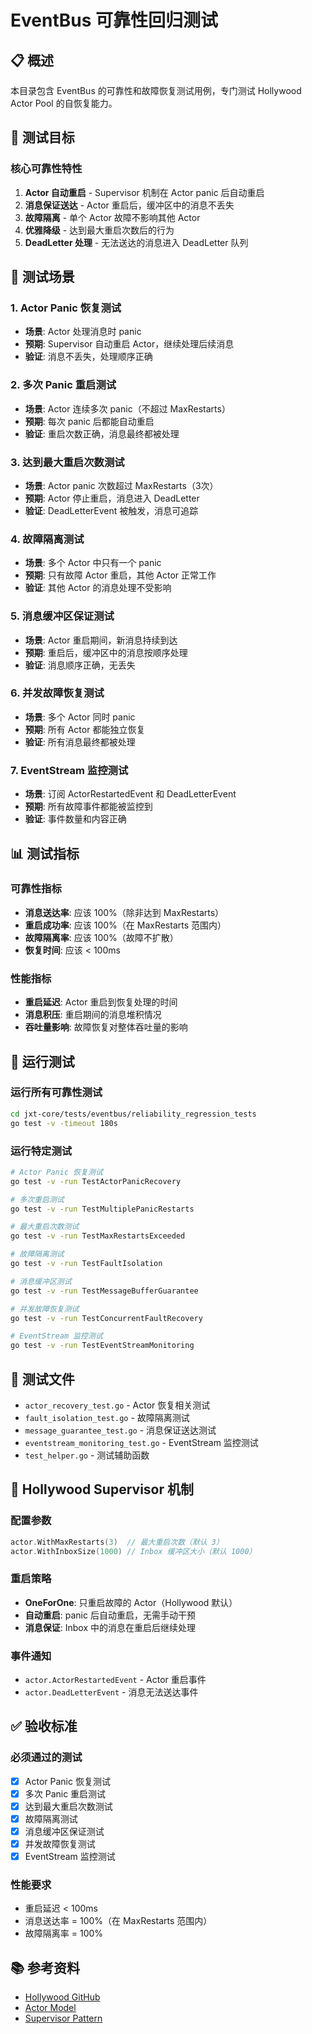 # EventBus 可靠性回归测试

## 📋 概述

本目录包含 EventBus 的可靠性和故障恢复测试用例，专门测试 Hollywood Actor Pool 的自恢复能力。

## 🎯 测试目标

### 核心可靠性特性
1. **Actor 自动重启** - Supervisor 机制在 Actor panic 后自动重启
2. **消息保证送达** - Actor 重启后，缓冲区中的消息不丢失
3. **故障隔离** - 单个 Actor 故障不影响其他 Actor
4. **优雅降级** - 达到最大重启次数后的行为
5. **DeadLetter 处理** - 无法送达的消息进入 DeadLetter 队列

## 🧪 测试场景

### 1. Actor Panic 恢复测试
- **场景**: Actor 处理消息时 panic
- **预期**: Supervisor 自动重启 Actor，继续处理后续消息
- **验证**: 消息不丢失，处理顺序正确

### 2. 多次 Panic 重启测试
- **场景**: Actor 连续多次 panic（不超过 MaxRestarts）
- **预期**: 每次 panic 后都能自动重启
- **验证**: 重启次数正确，消息最终都被处理

### 3. 达到最大重启次数测试
- **场景**: Actor panic 次数超过 MaxRestarts（3次）
- **预期**: Actor 停止重启，消息进入 DeadLetter
- **验证**: DeadLetterEvent 被触发，消息可追踪

### 4. 故障隔离测试
- **场景**: 多个 Actor 中只有一个 panic
- **预期**: 只有故障 Actor 重启，其他 Actor 正常工作
- **验证**: 其他 Actor 的消息处理不受影响

### 5. 消息缓冲区保证测试
- **场景**: Actor 重启期间，新消息持续到达
- **预期**: 重启后，缓冲区中的消息按顺序处理
- **验证**: 消息顺序正确，无丢失

### 6. 并发故障恢复测试
- **场景**: 多个 Actor 同时 panic
- **预期**: 所有 Actor 都能独立恢复
- **验证**: 所有消息最终都被处理

### 7. EventStream 监控测试
- **场景**: 订阅 ActorRestartedEvent 和 DeadLetterEvent
- **预期**: 所有故障事件都能被监控到
- **验证**: 事件数量和内容正确

## 📊 测试指标

### 可靠性指标
- **消息送达率**: 应该 100%（除非达到 MaxRestarts）
- **重启成功率**: 应该 100%（在 MaxRestarts 范围内）
- **故障隔离率**: 应该 100%（故障不扩散）
- **恢复时间**: 应该 < 100ms

### 性能指标
- **重启延迟**: Actor 重启到恢复处理的时间
- **消息积压**: 重启期间的消息堆积情况
- **吞吐量影响**: 故障恢复对整体吞吐量的影响

## 🚀 运行测试

### 运行所有可靠性测试
```bash
cd jxt-core/tests/eventbus/reliability_regression_tests
go test -v -timeout 180s
```

### 运行特定测试
```bash
# Actor Panic 恢复测试
go test -v -run TestActorPanicRecovery

# 多次重启测试
go test -v -run TestMultiplePanicRestarts

# 最大重启次数测试
go test -v -run TestMaxRestartsExceeded

# 故障隔离测试
go test -v -run TestFaultIsolation

# 消息缓冲区测试
go test -v -run TestMessageBufferGuarantee

# 并发故障恢复测试
go test -v -run TestConcurrentFaultRecovery

# EventStream 监控测试
go test -v -run TestEventStreamMonitoring
```

## 📝 测试文件

- `actor_recovery_test.go` - Actor 恢复相关测试
- `fault_isolation_test.go` - 故障隔离测试
- `message_guarantee_test.go` - 消息保证送达测试
- `eventstream_monitoring_test.go` - EventStream 监控测试
- `test_helper.go` - 测试辅助函数

## 🔧 Hollywood Supervisor 机制

### 配置参数
```go
actor.WithMaxRestarts(3)  // 最大重启次数（默认 3）
actor.WithInboxSize(1000) // Inbox 缓冲区大小（默认 1000）
```

### 重启策略
- **OneForOne**: 只重启故障的 Actor（Hollywood 默认）
- **自动重启**: panic 后自动重启，无需手动干预
- **消息保证**: Inbox 中的消息在重启后继续处理

### 事件通知
- `actor.ActorRestartedEvent` - Actor 重启事件
- `actor.DeadLetterEvent` - 消息无法送达事件

## ✅ 验收标准

### 必须通过的测试
- [x] Actor Panic 恢复测试
- [x] 多次 Panic 重启测试
- [x] 达到最大重启次数测试
- [x] 故障隔离测试
- [x] 消息缓冲区保证测试
- [x] 并发故障恢复测试
- [x] EventStream 监控测试

### 性能要求
- 重启延迟 < 100ms
- 消息送达率 = 100%（在 MaxRestarts 范围内）
- 故障隔离率 = 100%

## 📚 参考资料

- [Hollywood GitHub](https://github.com/anthdm/hollywood)
- [Actor Model](https://en.wikipedia.org/wiki/Actor_model)
- [Supervisor Pattern](https://www.erlang.org/doc/design_principles/sup_princ.html)

